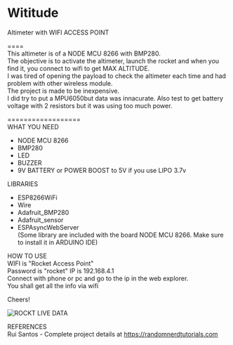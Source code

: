 # Wititude
Altimeter with WIFI ACCESS POINT

====  
This altimeter is of a NODE MCU 8266 with BMP280.  
The objective is to activate the altimeter, launch the rocket and when you find it, you connect to wifi to get MAX ALTITUDE.  
I was tired of opening the payload to check the altimeter each time and had problem with other wireless module.  
The project is made to be inexpensive.  
I did try to put a MPU6050but data was innacurate. Also test to get battery voltage with 2 resistors but it was using too much power.  

==================  
WHAT YOU NEED  
- NODE MCU 8266  
- BMP280  
- LED  
- BUZZER  
- 9V BATTERY or POWER BOOST to 5V if you use LIPO 3.7v  

LIBRARIES  
- ESP8266WiFi    
- Wire    
- Adafruit_BMP280    
- Adafruit_sensor  
- ESPAsyncWebServer  
(Some library are included with the board NODE MCU 8266. Make sure to install it in ARDUINO IDE)  

HOW TO USE  
WIFI is "Rocket Access Point"  
Password is "rocket" 
IP is 192.168.4.1  
Connect with phone or pc and go to the ip in the web explorer.  
You shall get all the info via wifi  

Cheers!  

![ROCKT LIVE DATA](https://user-images.githubusercontent.com/61804891/141720058-03aa28ce-b825-4c84-bb03-47e31c0edda5.jpg)



REFERENCES  
Rui Santos - Complete project details at https://randomnerdtutorials.com    
